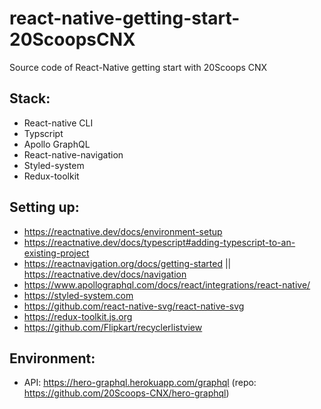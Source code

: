 # react-native-getting-start-20ScoopsCNX
Source code of React-Native getting start with 20Scoops CNX

## Stack:
 - React-native CLI
 - Typscript
 - Apollo GraphQL
 - React-native-navigation
 - Styled-system
 - Redux-toolkit

## Setting up:
 - https://reactnative.dev/docs/environment-setup
 - https://reactnative.dev/docs/typescript#adding-typescript-to-an-existing-project
 - https://reactnavigation.org/docs/getting-started || https://reactnative.dev/docs/navigation
 - https://www.apollographql.com/docs/react/integrations/react-native/
 - https://styled-system.com
 - https://github.com/react-native-svg/react-native-svg
 - https://redux-toolkit.js.org
 - https://github.com/Flipkart/recyclerlistview

## Environment:
 - API: https://hero-graphql.herokuapp.com/graphql (repo: https://github.com/20Scoops-CNX/hero-graphql)
